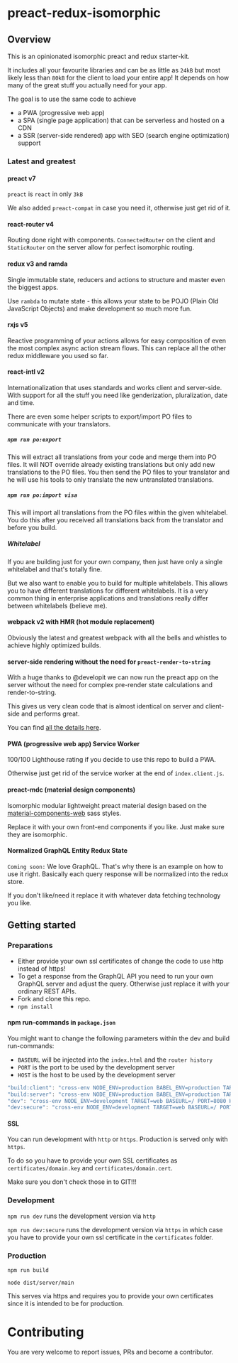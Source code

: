 # preact-redux-isomorphic

## Overview

This is an opinionated isomorphic preact and redux starter-kit.

It includes all your favourite libraries and can be as little as `24kB` but most likely less than `80kB` for the client to load your entire app!
It depends on how many of the great stuff you actually need for your app.

The goal is to use the same code to achieve
- a PWA (progressive web app)
- a SPA (single page application) that can be serverless and hosted on a CDN
- a SSR (server-side rendered) app with SEO (search engine optimization) support

### Latest and greatest

#### preact v7

`preact` is `react` in only `3kB`

We also added `preact-compat` in case you need it, otherwise just get rid of it.

#### react-router v4

Routing done right with components. `ConnectedRouter` on the client and `StaticRouter` on the server
allow for perfect isomorphic routing.

#### redux v3 and ramda

Single immutable state, reducers and actions to structure and master even the biggest apps.

Use `rambda` to mutate state - this allows your state to be POJO (Plain Old JavaScript Objects)
and make development so much more fun.

#### rxjs v5

Reactive programming of your actions allows for easy composition of even the most complex
async action stream flows.
This can replace all the other redux middleware you used so far.
 
#### react-intl v2

Internationalization that uses standards and works client and server-side.
With support for all the stuff you need like genderization, pluralization, date and time.

There are even some helper scripts to export/import PO files to communicate with your translators.

##### `npm run po:export`

This will extract all translations from your code and merge them into PO files.
It will NOT override already existing translations but only add new translations to the PO files.
You then send the PO files to your translator and he will use his tools to only translate the new untranslated translations.

##### `npm run po:import visa`

This will import all translations from the PO files within the given whitelabel.
You do this after you received all translations back from the translator and before you build.

##### Whitelabel

If you are building just for your own company, then just have only a single whitelabel and that's totally fine.

But we also want to enable you to build for multiple whitelabels.
This allows you to have different translations for different whitelabels.
It is a very common thing in enterprise applications and translations really differ between whitelabels (believe me).

#### webpack v2 with HMR (hot module replacement)

Obviously the latest and greatest webpack with all the bells and whistles to achieve
highly optimized builds.

#### server-side rendering without the need for `preact-render-to-string`

With a huge thanks to @developit we can now run the preact app on the server without the need
for complex pre-render state calculations and render-to-string.

This gives us very clean code that is almost identical on server and client-side and performs
great.

You can find [all the details here](ttps://github.com/developit/preact-render-to-string/issues/30#issuecomment-288752733).

#### PWA (progressive web app) Service Worker

100/100 Lighthouse rating if you decide to use this repo to build a PWA.

Otherwise just get rid of the service worker at the end of `index.client.js`.

#### preact-mdc (material design components)

Isomorphic modular lightweight preact material design based on the [material-components-web](https://github.com/material-components/material-components-web) sass styles.

Replace it with your own front-end components if you like. Just make sure they are isomorphic.

#### Normalized GraphQL Entity Redux State

`Coming soon:`
We love GraphQL. That's why there is an example on how to use it right.
Basically each query response will be normalized into the redux store.

If you don't like/need it replace it with whatever data fetching technology you like.

## Getting started

### Preparations

- Either provide your own ssl certificates of change the code to use http instead of https!
- To get a response from the GraphQL API you need to run your own GraphQL server and adjust the query.
Otherwise just replace it with your ordinary REST APIs.
- Fork and clone this repo.
- `npm install`

#### npm run-commands in `package.json`

You might want to change the following parameters within the dev and build run-commands:

- `BASEURL` will be injected into the `index.html` and the `router history`
- `PORT` is the port to be used by the  development server
- `HOST` is the host to be used by the  development server

```js
"build:client": "cross-env NODE_ENV=production BABEL_ENV=production TARGET=web BASEURL=/ webpack",
"build:server": "cross-env NODE_ENV=production BABEL_ENV=production TARGET=node BASEURL=/ webpack",
"dev": "cross-env NODE_ENV=development TARGET=web BASEURL=/ PORT=8080 HOST=localhost webpack-dev-server --inline --hot --progress",
"dev:secure": "cross-env NODE_ENV=development TARGET=web BASEURL=/ PORT=8080 HOST=my-domain.com webpack-dev-server --inline --hot --progress --https",
```

#### SSL

You can run development with `http` or `https`. Production is served only with `https`.

To do so you have to provide your own SSL certificates as `certificates/domain.key` and `certificates/domain.cert`.

Make sure you don't check those in to GIT!!!

### Development

`npm run dev` runs the development version via `http`

`npm run dev:secure` runs the development version via `https` in which case you have to provide
 your own ssl certificate in the `certificates` folder.

### Production

`npm run build`

`node dist/server/main`

This serves via https and requires you to provide your own certificates since it is intended to be for production.

# Contributing

You are very welcome to report issues, PRs and become a contributor.
